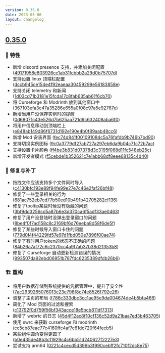 ```yaml
---
version: 0.35.0
date: 2023-05-06
layout: changelog
---
```

## [0.35.0](#0.35.0)

### 🚀 特性

- 新增 discord presence 支持，并添加关闭配置 ([49171958e803926cc1ab31fcbbb2a29d0b75707d](https://github.com/Voxelum/x-minecraft-launcher/commit/49171958e803926cc1ab31fcbbb2a29d0b75707d))
- 支持设置 linux 顶端栏配置 ([dccb945ce154e4f92eaeaa30459299e56183858e](https://github.com/Voxelum/x-minecraft-launcher/commit/dccb945ce154e4f92eaeaa30459299e56183858e))
- 支持关闭 telemetry 和新闻 ([1d03cd71b3181e15fcda17c8fab635ab61f6cb70](https://github.com/Voxelum/x-minecraft-launcher/commit/1d03cd71b3181e15fcda17c8fab635ab61f6cb70))
- 将 Curseforge 和 Modrinth 放到其他窗口中 ([367103efa3c47a35286e655a0f08c97a5e92767e](https://github.com/Voxelum/x-minecraft-launcher/commit/367103efa3c47a35286e655a0f08c97a5e92767e))
- 新增当用户没保存实例时的提醒 ([0d68071c43e526d7b625aa721d9c632408aba6f0](https://github.com/Voxelum/x-minecraft-launcher/commit/0d68071c43e526d7b625aa721d9c632408aba6f0))
- 将用户信息移动到顶端栏上 ([e848ab149d86f6731d192e190e4b0f89aab48cc6](https://github.com/Voxelum/x-minecraft-launcher/commit/e848ab149d86f6731d192e190e4b0f89aab48cc6))
- 新增 Mod 安装界面 ([fec74d841f001091084c5a76fafdb9b746b7bd90](https://github.com/Voxelum/x-minecraft-launcher/commit/fec74d841f001091084c5a76fafdb9b746b7bd90))
- 支持切换实例图标 ([9c0a3779df27ab727a297eb6da9b04c71c72b7ac](https://github.com/Voxelum/x-minecraft-launcher/commit/9c0a3779df27ab727a297eb6da9b04c71c72b7ac))
- 支持设置卡片颜色 ([ff4be3b831d07378d3c3195f068d11fc548eb25c](https://github.com/Voxelum/x-minecraft-launcher/commit/ff4be3b831d07378d3c3195f068d11fc548eb25c))
- 新增开发者模式 ([f5cebde1b352621c7e1abb68df8eee68135c4d40](https://github.com/Voxelum/x-minecraft-launcher/commit/f5cebde1b352621c7e1abb68df8eee68135c4d40))

### 🐛 修复与补丁

- 拖拽文件应该支持多个文件同时导入 ([c4130bfc193e89f94fe99e27e7c46e2faf26bf48](https://github.com/Voxelum/x-minecraft-launcher/commit/c4130bfc193e89f94fe99e27e7c46e2faf26bf48))
- 修复了一些登录相关的行为 ([681ac752eb7cd77b50ed10b491b42705282cf136](https://github.com/Voxelum/x-minecraft-launcher/commit/681ac752eb7cd77b50ed10b491b42705282cf136))
- 修复了tooltip某些时候没有隐藏的问题 ([3bf9dd3256cd5a87b6e3d370ca6f5adf33ae0463](https://github.com/Voxelum/x-minecraft-launcher/commit/3bf9dd3256cd5a87b6e3d370ca6f5adf33ae0463))
- 修复了用户没登陆时没弹出登录窗口的问题 ([8be4f0f7ad158c8c2169bf6d76eeba8d58f6de5f](https://github.com/Voxelum/x-minecraft-launcher/commit/8be4f0f7ad158c8c2169bf6d76eeba8d58f6de5f))
- 修复了某些时候导入窗口卡住的问题 ([779d0f4f44229fd57e97d1fbd050e7896f00ae74](https://github.com/Voxelum/x-minecraft-launcher/commit/779d0f4f44229fd57e97d1fbd050e7896f00ae74))
- 修复了有时用户token的状态不正确的问题 ([84b26a7af72c6c2370cc4a9f7ab37b38d21353b8](https://github.com/Voxelum/x-minecraft-launcher/commit/84b26a7af72c6c2370cc4a9f7ab37b38d21353b8))
- 修复了 Curseforge 自动更新检测错误的情况 ([993507da92ebd06951b787fdc6235389dfdb26b6](https://github.com/Voxelum/x-minecraft-launcher/commit/993507da92ebd06951b787fdc6235389dfdb26b6))

### 🏗️ 重构

- 将用户数据存储到系统提供的凭据管理中，提升了安全性 ([7ac2939265076013c23e798f8c74e8526f792e26](https://github.com/Voxelum/x-minecraft-launcher/commit/7ac2939265076013c23e798f8c74e8526f792e26))
- 调整了主页的布局 ([f786c333dbc3cc1ae95e9da004674de4b5bfa466](https://github.com/Voxelum/x-minecraft-launcher/commit/f786c333dbc3cc1ae95e9da004674de4b5bfa466))
- 简化了 Mod 页面的过滤和搜索 ([c13792f0d759f56bf343acce18e5bcb811df7313](https://github.com/Voxelum/x-minecraft-launcher/commit/c13792f0d759f56bf343acce18e5bcb811df7313))
- 新增了 webrtc 的日志 ([45d4f12ac8f10cf136c52d9a21baa7ed3b463705](https://github.com/Voxelum/x-minecraft-launcher/commit/45d4f12ac8f10cf136c52d9a21baa7ed3b463705))
- 使用 swrc 来获取 curseforge 和 modrinth ([cc5cb87eac77c4160ffc4af7c61dc720f64fecb5](https://github.com/Voxelum/x-minecraft-launcher/commit/cc5cb87eac77c4160ffc4af7c61dc720f64fecb5))
- 某些组件圆角变得更圆了 ([b0e435de48b3c11929c4c6bb51d240627f2227e3](https://github.com/Voxelum/x-minecraft-launcher/commit/b0e435de48b3c11929c4c6bb51d240627f2227e3))
- 尝试支持 arm64 ([0221c4cecd5d399b3f990cebff2fc710f2dc8e75](https://github.com/Voxelum/x-minecraft-launcher/commit/0221c4cecd5d399b3f990cebff2fc710f2dc8e75))